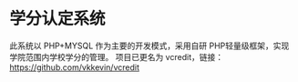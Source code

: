 # 学分认定系统
此系统以 PHP+MYSQL 作为主要的开发模式，采用自研 PHP轻量级框架，实现学院范围内学校学分的管理。
项目已更名为 vcredit，链接：https://github.com/vkkevin/vcredit
